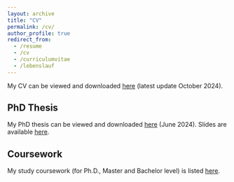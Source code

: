 ```yaml
---
layout: archive
title: "CV"
permalink: /cv/
author_profile: true
redirect_from:
  - /resume
  - /cv
  - /curriculumvitae
  - /lebenslauf
---
```


<!--- <iframe src="/files/pdf/cv/CV_DanielGedon_2311.pdf" width="50%" height="500" frameborder="no" border="0" marginwidth="0" marginheight="0"></iframe> -->

My CV can be viewed and downloaded [here](/files/pdf/cv/CV_DanielGedon_2410.pdf) (latest update October 2024).

## PhD Thesis

My PhD thesis can be viewed and downloaded [here](/files/pdf/dissertation/dissertation_daniel_gedon.pdf) (June 2024).
Slides are available [here](/files/pdf/slides/240614_dissertation.pdf).

## Coursework

My study coursework (for Ph.D., Master and Bachelor level) is listed [here](/cv/coursework).

